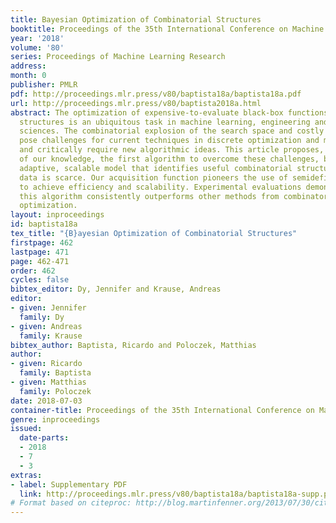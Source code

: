 ```yaml
---
title: Bayesian Optimization of Combinatorial Structures
booktitle: Proceedings of the 35th International Conference on Machine Learning
year: '2018'
volume: '80'
series: Proceedings of Machine Learning Research
address: 
month: 0
publisher: PMLR
pdf: http://proceedings.mlr.press/v80/baptista18a/baptista18a.pdf
url: http://proceedings.mlr.press/v80/baptista2018a.html
abstract: The optimization of expensive-to-evaluate black-box functions over combinatorial
  structures is an ubiquitous task in machine learning, engineering and the natural
  sciences. The combinatorial explosion of the search space and costly evaluations
  pose challenges for current techniques in discrete optimization and machine learning,
  and critically require new algorithmic ideas. This article proposes, to the best
  of our knowledge, the first algorithm to overcome these challenges, based on an
  adaptive, scalable model that identifies useful combinatorial structure even when
  data is scarce. Our acquisition function pioneers the use of semidefinite programming
  to achieve efficiency and scalability. Experimental evaluations demonstrate that
  this algorithm consistently outperforms other methods from combinatorial and Bayesian
  optimization.
layout: inproceedings
id: baptista18a
tex_title: "{B}ayesian Optimization of Combinatorial Structures"
firstpage: 462
lastpage: 471
page: 462-471
order: 462
cycles: false
bibtex_editor: Dy, Jennifer and Krause, Andreas
editor:
- given: Jennifer
  family: Dy
- given: Andreas
  family: Krause
bibtex_author: Baptista, Ricardo and Poloczek, Matthias
author:
- given: Ricardo
  family: Baptista
- given: Matthias
  family: Poloczek
date: 2018-07-03
container-title: Proceedings of the 35th International Conference on Machine Learning
genre: inproceedings
issued:
  date-parts:
  - 2018
  - 7
  - 3
extras:
- label: Supplementary PDF
  link: http://proceedings.mlr.press/v80/baptista18a/baptista18a-supp.pdf
# Format based on citeproc: http://blog.martinfenner.org/2013/07/30/citeproc-yaml-for-bibliographies/
---
```

